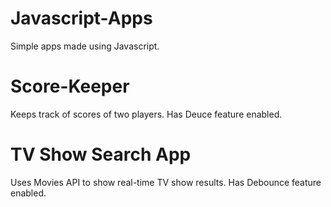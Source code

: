# Javascript-Apps
Simple apps made using Javascript.

# Score-Keeper
Keeps track of scores of two players. Has Deuce feature enabled.

# TV Show Search App
Uses Movies API to show real-time TV show results. Has Debounce feature enabled. 
